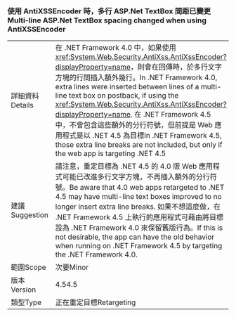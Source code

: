 ### <a name="multi-line-aspnet-textbox-spacing-changed-when-using-antixssencoder"></a><span data-ttu-id="b4654-101">使用 AntiXSSEncoder 時，多行 ASP.Net TextBox 間距已變更</span><span class="sxs-lookup"><span data-stu-id="b4654-101">Multi-line ASP.Net TextBox spacing changed when using AntiXSSEncoder</span></span>

|   |   |
|---|---|
|<span data-ttu-id="b4654-102">詳細資料</span><span class="sxs-lookup"><span data-stu-id="b4654-102">Details</span></span>|<span data-ttu-id="b4654-103">在 .NET Framework 4.0 中，如果使用 <xref:System.Web.Security.AntiXss.AntiXssEncoder?displayProperty=name>，則會在回傳時，於多行文字方塊的行間插入額外幾行。</span><span class="sxs-lookup"><span data-stu-id="b4654-103">In .NET Framework 4.0, extra lines were inserted between lines of a multi-line text box on postback, if using the <xref:System.Web.Security.AntiXss.AntiXssEncoder?displayProperty=name>.</span></span> <span data-ttu-id="b4654-104">在 .NET Framework 4.5 中，不會包含這些額外的分行符號，但前提是 Web 應用程式是以 .NET 4.5 為目標</span><span class="sxs-lookup"><span data-stu-id="b4654-104">In .NET Framework 4.5, those extra line breaks are not included, but only if the web app is targeting .NET 4.5</span></span>|
|<span data-ttu-id="b4654-105">建議</span><span class="sxs-lookup"><span data-stu-id="b4654-105">Suggestion</span></span>|<span data-ttu-id="b4654-106">請注意，重定目標為 .NET 4.5 的 4.0 版 Web 應用程式可能已改進多行文字方塊，不再插入額外的分行符號。</span><span class="sxs-lookup"><span data-stu-id="b4654-106">Be aware that 4.0 web apps retargeted to .NET 4.5 may have multi-line text boxes improved to no longer insert extra line breaks.</span></span> <span data-ttu-id="b4654-107">如果不想這麼做，在 .NET Framework 4.5 上執行的應用程式可藉由將目標設為 .NET Framework 4.0 來保留舊版行為。</span><span class="sxs-lookup"><span data-stu-id="b4654-107">If this is not desirable, the app  can have the old behavior when running on .NET Framework 4.5 by targeting the .NET Framework 4.0.</span></span>|
|<span data-ttu-id="b4654-108">範圍</span><span class="sxs-lookup"><span data-stu-id="b4654-108">Scope</span></span>|<span data-ttu-id="b4654-109">次要</span><span class="sxs-lookup"><span data-stu-id="b4654-109">Minor</span></span>|
|<span data-ttu-id="b4654-110">版本</span><span class="sxs-lookup"><span data-stu-id="b4654-110">Version</span></span>|<span data-ttu-id="b4654-111">4.5</span><span class="sxs-lookup"><span data-stu-id="b4654-111">4.5</span></span>|
|<span data-ttu-id="b4654-112">類型</span><span class="sxs-lookup"><span data-stu-id="b4654-112">Type</span></span>|<span data-ttu-id="b4654-113">正在重定目標</span><span class="sxs-lookup"><span data-stu-id="b4654-113">Retargeting</span></span>|

